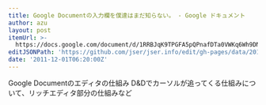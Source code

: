 ```yaml
---
title: Google Documentの入力欄を僕達はまだ知らない。 - Google ドキュメント
author: azu
layout: post
itemUrl: >-
  https://docs.google.com/document/d/1RRBJqK9TPGFA5pQPnafDTa0VWKq6Wh9DNiKjsLaZ63U/edit?pli=1
editJSONPath: 'https://github.com/jser/jser.info/edit/gh-pages/data/2011/12/index.json'
date: '2011-12-01T06:20:00Z'
---
```

Google Documentのエディタの仕組み
D&Dでカーソルが追ってくる仕組みについて、リッチエディタ部分の仕組みなど
